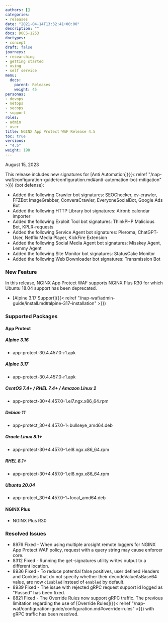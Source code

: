 ```yaml
---
authors: []
categories:
- releases
date: "2021-04-14T13:32:41+00:00"
description: ""
docs: DOCS-1253
doctypes:
- concept
draft: false
journeys:
- researching
- getting started
- using
- self service
menu:
  docs:
    parent: Releases
    weight: 45
personas:
- devops
- netops
- secops
- support
roles:
- admin
- user
title: NGINX App Protect WAF Release 4.5
toc: true
versions:
- "4.5"
weight: 190
---
```


August 15, 2023

This release includes new signatures for [Anti Automation]({{< relref "/nap-waf/configuration-guide/configuration.md#anti-automation-bot-mitigation" >}}) (bot defense):

- Added the following Crawler bot signatures: SEOChecker, ev-crawler, FFZBot ImageGrabber, ConveraCrawler, EveryoneSocialBot, Google Ads Bot
- Added the following HTTP Library bot signatures: Airbnb calendar importer
- Added the following Exploit Tool bot signatures: ThinkPHP Malicious Bot, KPLR-requests
- Added the following Service Agent bot signatures: Pleroma, ChatGPT-User, Netflix Media Player, KickFire Extension
- Added the following Social Media Agent bot signatures: Misskey Agent, Lemmy Agent 
- Added the following Site Monitor bot signatures: StatusCake Monitor
- Added the following Web Downloader bot signatures: Transmission Bot 


### New Feature

In this release, NGINX App Protect WAF supports NGINX Plus R30 for which Ubuntu 18.04 support has been deprecated.

- [Alpine 3.17 Support]({{< relref "/nap-waf/admin-guide/install.md#alpine-317-installation" >}})

### Supported Packages

#### App Protect

##### Alpine 3.16

- app-protect-30.4.457.0-r1.apk

##### Alpine 3.17

- app-protect-30.4.457.0-r1.apk

##### CentOS 7.4+ / RHEL 7.4+ / Amazon Linux 2

- app-protect-30+4.457.0-1.el7.ngx.x86_64.rpm

##### Debian 11

- app-protect_30+4.457.0-1~bullseye_amd64.deb

##### Oracle Linux 8.1+

- app-protect-30+4.457.0-1.el8.ngx.x86_64.rpm

##### RHEL 8.1+

- app-protect-30+4.457.0-1.el8.ngx.x86_64.rpm

##### Ubuntu 20.04

- app-protect_30+4.457.0-1~focal_amd64.deb


#### NGINX Plus

- NGINX Plus R30


### Resolved Issues

- 8976 Fixed - When using multiple arcsight remote loggers for NGINX App Protect WAF policy, request with a query string may cause enforcer core.
- 8312 Fixed - Running the get-signatures utility writes output to a different location.
- 8936 Fixed - To reduce potential false positives, user defined Headers and Cookies that do not specify whether their decodeValueAsBase64 value, are now `disabled` instead of `enabled` by default.
- 8939 Fixed - The issue with rejected gRPC request support id logged as "Passed" has been fixed.
- 8821 Fixed - The Override Rules now support gRPC traffic. The previous limitation regarding the use of [Override Rules]({{< relref "/nap-waf/configuration-guide/configuration.md#override-rules" >}}) with gRPC traffic has been resolved. 